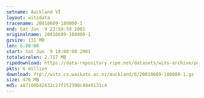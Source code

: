 ```yaml
---
setname: Auckland VI
layout: witsdata
tracename: 20010609-180000-1
end: Sat Jun  9 23:59:59 2001
originalname: 20010609-180000-1
gzsize: 131 MB
len: 6:00:00
start: Sat Jun  9 18:00:00 2001
totalwirelen: 2,717 MB
ripedownload: https://data-repository.ripe.net/datasets/wits-archive/pma/long/auck/6//20010609-180000-1.gz
pkts: 6 million
download: ftp://wits.cs.waikato.ac.nz/auckland/6/20010609-180000-1.gz
size: 476 MB
md5: a87100b42632c27f152390c4849131c4
---
```

